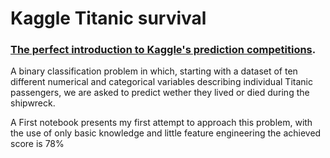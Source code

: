 # Kaggle Titanic survival

### [The perfect introduction to Kaggle's prediction competitions](https://www.kaggle.com/c/titanic).


A binary classification problem in which, starting with a dataset of ten different numerical and categorical variables describing individual Titanic passengers, we are asked to predict wether they lived or died during the shipwreck.

A First notebook presents my first attempt to approach this problem, with the use of only basic knowledge and little feature engineering the achieved score is 78%
